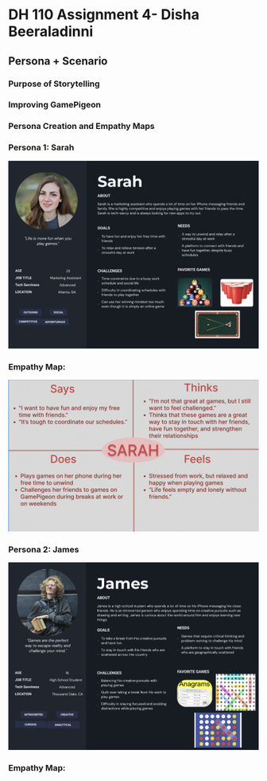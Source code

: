 # DH 110 Assignment 4- Disha Beeraladinni

## Persona + Scenario

### Purpose of Storytelling


### Improving GamePigeon


### Persona Creation and Empathy Maps

### Persona 1: Sarah

![sarah](sarah.png)


### Empathy Map:

![sarah empathy](empathy1.png)




### Persona 2: James

![james](james.png)


### Empathy Map:







